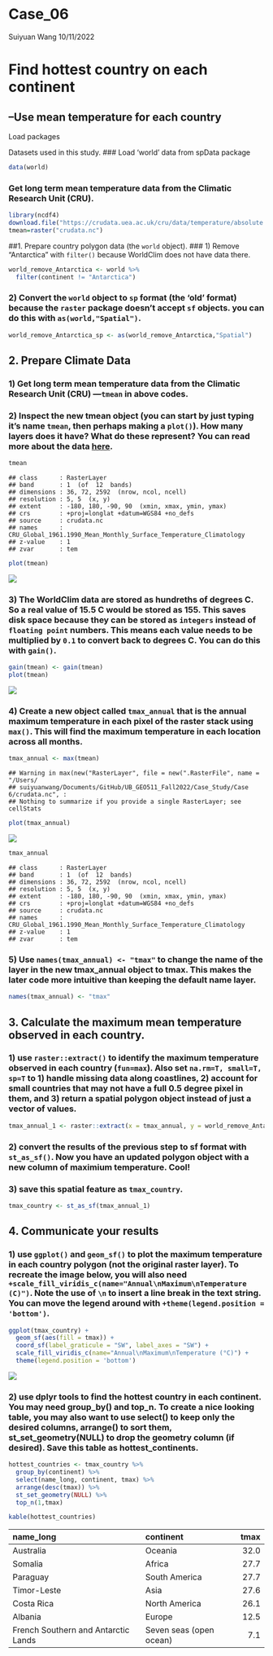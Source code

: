 Case_06
================
Suiyuan Wang
10/11/2022

# Find hottest country on each continent

## –Use mean temperature for each country

Load packages

Datasets used in this study. ### Load ‘world’ data from spData package

``` r
data(world)
```

### Get long term mean temperature data from the Climatic Research Unit (CRU).

``` r
library(ncdf4)
download.file("https://crudata.uea.ac.uk/cru/data/temperature/absolute.nc","crudata.nc")
tmean=raster("crudata.nc")
```

##1. Prepare country polygon data (the `world` object). ### 1) Remove
“Antarctica” with `filter()` because WorldClim does not have data there.

``` r
world_remove_Antarctica <- world %>%
  filter(continent != "Antarctica")
```

### 2) Convert the `world` object to `sp` format (the ‘old’ format) because the `raster` package doesn’t accept `sf` objects. you can do this with `as(world,"Spatial")`.

``` r
world_remove_Antarctica_sp <- as(world_remove_Antarctica,"Spatial")
```

## 2. Prepare Climate Data

### 1) Get long term mean temperature data from the Climatic Research Unit (CRU) —`tmean` in above codes.

### 2) Inspect the new tmean object (you can start by just typing it’s name `tmean`, then perhaps making a `plot()`). How many layers does it have? What do these represent? You can read more about the data [here](https://www.worldclim.org/data/worldclim21.html).

``` r
tmean
```

    ## class      : RasterLayer 
    ## band       : 1  (of  12  bands)
    ## dimensions : 36, 72, 2592  (nrow, ncol, ncell)
    ## resolution : 5, 5  (x, y)
    ## extent     : -180, 180, -90, 90  (xmin, xmax, ymin, ymax)
    ## crs        : +proj=longlat +datum=WGS84 +no_defs 
    ## source     : crudata.nc 
    ## names      : CRU_Global_1961.1990_Mean_Monthly_Surface_Temperature_Climatology 
    ## z-value    : 1 
    ## zvar       : tem

``` r
plot(tmean)
```

![](case_study_06_files/figure-gfm/unnamed-chunk-6-1.png)<!-- -->

### 3) The WorldClim data are stored as hundreths of degrees C. So a real value of 15.5 C would be stored as 155. This saves disk space because they can be stored as `integers` instead of `floating point` numbers. This means each value needs to be multiplied by `0.1` to convert back to degrees C. You can do this with `gain()`.

``` r
gain(tmean) <- gain(tmean)
plot(tmean)
```

![](case_study_06_files/figure-gfm/unnamed-chunk-7-1.png)<!-- -->

### 4) Create a new object called `tmax_annual` that is the annual maximum temperature in each pixel of the raster stack using `max()`. This will find the maximum temperature in each location across all months.

``` r
tmax_annual <- max(tmean)
```

    ## Warning in max(new("RasterLayer", file = new(".RasterFile", name = "/Users/
    ## suiyuanwang/Documents/GitHub/UB_GEO511_Fall2022/Case_Study/Case 6/crudata.nc", :
    ## Nothing to summarize if you provide a single RasterLayer; see cellStats

``` r
plot(tmax_annual)
```

![](case_study_06_files/figure-gfm/unnamed-chunk-8-1.png)<!-- -->

``` r
tmax_annual
```

    ## class      : RasterLayer 
    ## band       : 1  (of  12  bands)
    ## dimensions : 36, 72, 2592  (nrow, ncol, ncell)
    ## resolution : 5, 5  (x, y)
    ## extent     : -180, 180, -90, 90  (xmin, xmax, ymin, ymax)
    ## crs        : +proj=longlat +datum=WGS84 +no_defs 
    ## source     : crudata.nc 
    ## names      : CRU_Global_1961.1990_Mean_Monthly_Surface_Temperature_Climatology 
    ## z-value    : 1 
    ## zvar       : tem

### 5) Use `names(tmax_annual) <- "tmax"` to change the name of the layer in the new tmax_annual object to tmax. This makes the later code more intuitive than keeping the default name layer.

``` r
names(tmax_annual) <- "tmax"
```

## 3. Calculate the **maximum mean temperature** observed in each country.

### 1) use `raster::extract()` to identify the maximum temperature observed in each country (`fun=max`). Also set `na.rm=T, small=T, sp=T` to 1) handle missing data along coastlines, 2) account for small countries that may not have a full 0.5 degree pixel in them, and 3) return a spatial polygon object instead of just a vector of values.

``` r
tmax_annual_1 <- raster::extract(x = tmax_annual, y = world_remove_Antarctica_sp, fun = max, na.rm =T, small = T, sp = T)
```

### 2) convert the results of the previous step to sf format with `st_as_sf()`. Now you have an updated polygon object with a new column of maximium temperature. Cool!

### 3) save this spatial feature as `tmax_country`.

``` r
tmax_country <- st_as_sf(tmax_annual_1)
```

## 4. Communicate your results

### 1) use `ggplot()` and `geom_sf()` to plot the maximum temperature in each country polygon (not the original raster layer). To recreate the image below, you will also need `+scale_fill_viridis_c(name="Annual\nMaximum\nTemperature (C)")`. Note the use of `\n` to insert a line break in the text string. You can move the legend around with `+theme(legend.position = 'bottom')`.

``` r
ggplot(tmax_country) + 
  geom_sf(aes(fill = tmax)) +
  coord_sf(label_graticule = "SW", label_axes = "SW") +
  scale_fill_viridis_c(name="Annual\nMaximum\nTemperature (°C)") +
  theme(legend.position = 'bottom')
```

![](case_study_06_files/figure-gfm/unnamed-chunk-12-1.png)<!-- -->

### 2) use dplyr tools to find the hottest country in each continent. You may need group_by() and top_n. To create a nice looking table, you may also want to use select() to keep only the desired columns, arrange() to sort them, st_set_geometry(NULL) to drop the geometry column (if desired). Save this table as hottest_continents.

``` r
hottest_countries <- tmax_country %>%
  group_by(continent) %>%
  select(name_long, continent, tmax) %>%
  arrange(desc(tmax)) %>%
  st_set_geometry(NULL) %>%
  top_n(1,tmax)

kable(hottest_countries)
```

| name_long                           | continent               | tmax |
|:------------------------------------|:------------------------|-----:|
| Australia                           | Oceania                 | 32.0 |
| Somalia                             | Africa                  | 27.7 |
| Paraguay                            | South America           | 27.7 |
| Timor-Leste                         | Asia                    | 27.6 |
| Costa Rica                          | North America           | 26.1 |
| Albania                             | Europe                  | 12.5 |
| French Southern and Antarctic Lands | Seven seas (open ocean) |  7.1 |
